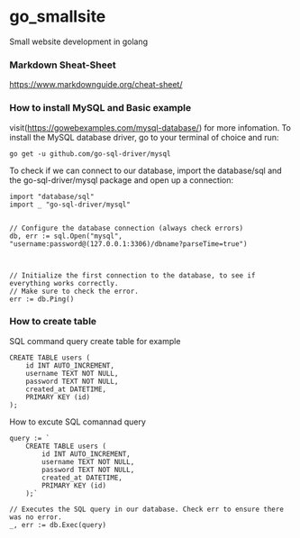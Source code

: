 # go_smallsite
Small website development in golang


### Markdown Sheat-Sheet
https://www.markdownguide.org/cheat-sheet/



### How to install MySQL and Basic example
visit(https://gowebexamples.com/mysql-database/) for more infomation.
To install the MySQL database driver, go to your terminal of choice and run:
```
go get -u github.com/go-sql-driver/mysql
```

To check if we can connect to our database, import the database/sql and the go-sql-driver/mysql package and open up a connection:
```
import "database/sql"
import _ "go-sql-driver/mysql"


// Configure the database connection (always check errors)
db, err := sql.Open("mysql", "username:password@(127.0.0.1:3306)/dbname?parseTime=true")



// Initialize the first connection to the database, to see if everything works correctly.
// Make sure to check the error.
err := db.Ping()

```

### How to create table

SQL command query create table for example 
```
CREATE TABLE users (
    id INT AUTO_INCREMENT,
    username TEXT NOT NULL,
    password TEXT NOT NULL,
    created_at DATETIME,
    PRIMARY KEY (id)
);
```

How to excute SQL comannad query
```
query := `
    CREATE TABLE users (
        id INT AUTO_INCREMENT,
        username TEXT NOT NULL,
        password TEXT NOT NULL,
        created_at DATETIME,
        PRIMARY KEY (id)
    );`

// Executes the SQL query in our database. Check err to ensure there was no error.
_, err := db.Exec(query)
```


